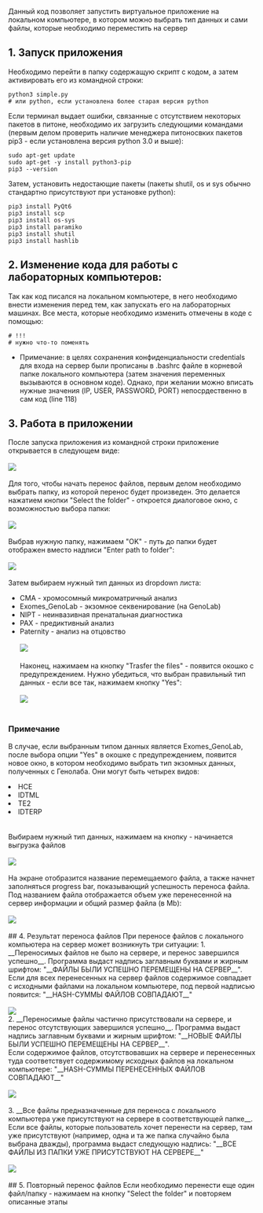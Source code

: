 Данный код позволяет запустить виртуальное приложение на локальном компьютере, в котором можно выбрать тип данных и сами файлы, которые необходимо переместить на сервер
## 1. Запуск приложения
Необходимо перейти в папку содержащую скрипт с кодом, а затем активировать его из командной строки:
```
python3 simple.py
# или python, если установлена более старая версия python
```
Если терминал выдает ошибки, связанные с отсутствием некоторых пакетов в питоне, необходимо их загрузить следующими командами (первым делом проверить наличие менеджера питоносвких пакетов pip3 - если установлена версия python 3.0 и выше):
```
sudo apt-get update
sudo apt-get -y install python3-pip
pip3 --version
```
Затем, установить недостающие пакеты (пакеты shutil, os и sys обычно стандартно присутствуют при установке python):
```
pip3 install PyQt6
pip3 install scp
pip3 install os-sys
pip3 install paramiko
pip3 install shutil
pip3 install hashlib
```
## 2. Изменение кода для работы с лабораторных компьютеров:
Так как код писался на локальном компьютере, в него необходимо внести изменения перед тем, как запускать его на лабораторных машинах. Все места, которые необходимо изменить отмечены в коде с помощью:
```
# !!!
# нужно что-то поменять
```
* Примечание: в целях сохранения конфиденциальности credentials для входа на сервер были прописаны в .bashrc файле в корневой папке локального компьютера (затем значения переменных вызываются в основном коде). Однако, при желании можно вписать нужные значения (IP, USER, PASSWORD, PORT) непосрдественно в сам код (line 118)
## 3. Работа в приложении
После запуска приложения из командной строки приложение открывается в следующем виде:<br><br>
<img src="https://github.com/andrewstapran1543/File_Transfer_Server/blob/main/initial.png"><br><br>
Для того, чтобы начать перенос файлов, первым делом необходимо выбрать папку, из которой перенос будет произведен. Это делается нажатием кнопки "Select the folder" - откроется диалоговое окно, с возможностью выбора папки:<br><br>
<img src="https://github.com/andrewstapran1543/File_Transfer_Server/blob/main/browser.png"><br><br>
Выбрав нужную папку, нажимаем "OK" - путь до папки будет отображен вместо надписи "Enter path to folder":<br><br>
<img src="https://github.com/andrewstapran1543/File_Transfer_Server/blob/main/file_path.png"><br><br>
Затем выбираем нужный тип данных из dropdown листа:
* CMA - хромосомный микроматричный анализ
* Exomes_GenoLab - экзомное секвенирование (нa GenoLab)
* NIPT - неинвазивная пренатальная диагностика
* PAX - предиктивный анализ
* Paternity - анализ на отцовство<br><br>
<img src="https://github.com/andrewstapran1543/File_Transfer_Server/blob/main/dropdown.png"><br><br>
Наконец, нажимаем на кнопку "Trasfer the files" - появится окошко с предупреждением. Нужно убедиться, что выбран правильный тип данных - если все так, нажимаем кнопку "Yes":<br><br>
<img src="https://github.com/andrewstapran1543/File_Transfer_Server/blob/main/warning.png"><br><br>
### Примечание
В случае, если выбранным типом данных является Exomes_GenoLab, после выбора опции "Yes" в окошке с предупреждением, появится новое окно, в котором необходимо выбрать тип экзомных данных, полученных с Генолаба. Они могут быть четырех видов:
<li>HCE</li>
<li>IDTML</li>
<li>TE2</li>
<li>IDTERP</li><br><br>
Выбираем нужный тип данных, нажимаем на кнопку - начинается выгрузка файлов<br><br>
<img src="https://github.com/andrewstapran1543/File_Transfer_Server/blob/main/exomes.png"><br><br>
На экране отобразится название перемещаемого файла, а также начнет заполняться progress bar, показывающий успешность переноса файла.<br>Под названием файла отображается объем уже перенесенной на сервер информации и общий размер файла (в Mb):<br><br>
<img src="https://github.com/andrewstapran1543/File_Transfer_Server/blob/main/transfer.png"><br><br>
## 4. Результат переноса файлов
При переносе файлов с локального компьютера на сервер может возникнуть три ситуации:
1. __Переносимых файлов не было на сервере, и перенос завершился успешно__. Программа выдаст надпись заглавным буквами и жирным шрифтом: "__ФАЙЛЫ БЫЛИ УСПЕШНО ПЕРЕМЕЩЕНЫ НА СЕРВЕР__".<br>Если для всех перенесенных на сервер файлов содержимое совпадает с исходными файлами на локальном компьютере, под первой надписью появится: "__HASH-СУММЫ ФАЙЛОВ СОВПАДАЮТ__"<br><br>
<img src="https://github.com/andrewstapran1543/File_Transfer_Server/blob/main/checkings.png"><br>
2. __Переносимые файлы частично присутствовали на сервере, и перенос отсутствующих завершился успешно__. Программа выдаст надпись заглавным буквами и жирным шрифтом: "__НОВЫЕ ФАЙЛЫ БЫЛИ УСПЕШНО ПЕРЕМЕЩЕНЫ НА СЕРВЕР__".<br>Если содержимое файлов, отсутствовавших на сервере и перенесенных туда соответствует содержимому исходных файлов на локальном компьютере: "__HASH-СУММЫ ПЕРЕНЕСЕННЫХ ФАЙЛОВ СОВПАДАЮТ__"<br><br>
<img src="https://github.com/andrewstapran1543/File_Transfer_Server/blob/main/some_files.png"><br><br>
3. __Все файлы предназначенные для переноса с локального компьютера уже присутствуют на сервере в соответствующей папке__. Если все файлы, которые пользователь хочет перенести на сервер, там уже присутствуют (например, одна и та же папка случайно была выбрана дважды), программа выдаст следующую надпись: "__ВСЕ ФАЙЛЫ ИЗ ПАПКИ УЖЕ ПРИСУТСТВУЮТ НА СЕРВЕРЕ__"<br><br>
<img src="https://github.com/andrewstapran1543/File_Transfer_Server/blob/main/all_present.png"><br><br>
## 5. Повторный перенос файлов
Если необходимо перенести еще один файл/папку - нажимаем на кнопку "Select the folder" и повторяем описанные этапы
